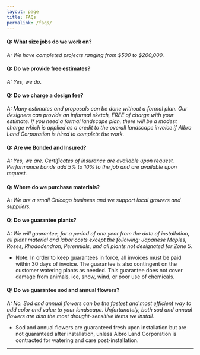 ```yaml
---
layout: page
title: FAQs
permalink: /faqs/
---
```


#### Q: What size jobs do we work on?
_A: We have completed projects ranging from $500 to $200,000._

#### Q: Do we provide free estimates?
_A: Yes, we do._

#### Q: Do we charge a design fee?
_A: Many estimates and proposals can be done without a formal plan. Our designers can provide an informal sketch, FREE of charge with your estimate. If you need a formal landscape plan, there will be a modest charge which is applied as a credit to the overall landscape invoice if Albro Land Corporation is hired to complete the work._

#### Q: Are we Bonded and Insured?
_A: Yes, we are. Certificates of insurance are available upon request. Performance bonds add 5% to 10% to the job and are available upon request._

#### Q: Where do we purchase materials?
_A: We are a small Chicago business and we support local growers and suppliers._

#### Q: Do we guarantee plants?
_A: We will guarantee, for a period of one year from the date of installation, all plant material and labor costs except the following: Japanese Maples, Roses, Rhododendron, Perennials, and all plants not designated for Zone 5._

* Note: In order to keep guarantees in force, all invoices must be paid within 30 days of invoice. The guarantee is also contingent on the customer watering plants as needed. This guarantee does not cover damage from animals, ice, snow, wind, or poor use of chemicals.

#### Q: Do we guarantee sod and annual flowers?
_A: No. Sod and annual flowers can be the fastest and most efficient way to add color and value to your landscape. Unfortunately, both sod and annual flowers are also the most drought-sensitive items we install._

* Sod and annual flowers are guaranteed fresh upon installation but are not guaranteed after installation, unless Albro Land Corporation is contracted for watering and care post-installation.

----
